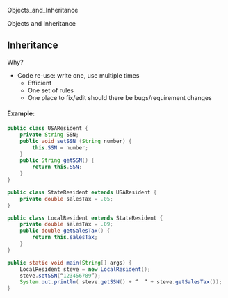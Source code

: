 Objects_and_Inheritance

Objects and Inheritance

## Inheritance
Why?
- Code re-use: write one, use multiple times
	- Efficient
	- One set of rules
	- One place to fix/edit should there be bugs/requirement changes

#### Example:
```java
public class USAResident {
	private String SSN;
	public void setSSN (String number) {
		this.SSN = number;
	}
	public String getSSN() {
		return this.SSN;
	}
}

public class StateResident extends USAResident {
	private double salesTax = .05;
}

public class LocalResident extends StateResident {
	private double salesTax = .09;
	public double getSalesTax() {
		return this.salesTax;
	}
}

public static void main(String[] args) {
	LocalResident steve = new LocalResident();
	steve.setSSN(“123456789”);
	System.out.println( steve.getSSN() + “  “ + steve.getSalesTax()); 
}
```